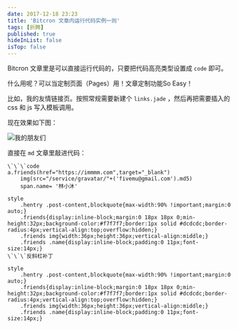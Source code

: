 ```yaml
---
date: 2017-12-18 23:23
title: 'Bitcron 文章内运行代码实例一则'
tags: [折腾]
published: true
hideInList: false
isTop: false
---
```


Bitcron 文章里是可以直接运行代码的，只要把代码高亮类型设置成 `code` 即可。

什么用呢？可以当定制页面（Pages）用！文章定制功能So Easy！

比如，我的友情链接页。按照常规需要新建个 `links.jade` ，然后再把需要插入的 css 和 js 写入模板调用。

<!--more-->
现在效果如下图：

![我的朋友们](https://lmm.elizen.me/images/2017/12/links-1.png)

直接在 `md` 文章里敲进代码：

```jade
\`\`\`code
a.friends(href="https://immmm.com",target="_blank")
    img(src="/service/gravatar/"+('fivemu@gmail.com').md5)
    span.name= '林小沐'

style
    .hentry .post-content,blockquote{max-width:90% !important;margin:0 auto;}
    .friends{display:inline-block;margin:0 18px 18px 0;min-height:32px;background-color:#f7f7f7;border:1px solid #dcdcdc;border-radius:4px;vertical-align:top;overflow:hidden;}
    .friends img{width:36px;height:36px;vertical-align:middle;}
    .friends .name{display:inline-block;padding:0 11px;font-size:14px;}   
\`\`\`反斜杠补丁
```

```code
style
    .hentry .post-content,blockquote{max-width:90% !important;margin:0 auto;}
    .friends{display:inline-block;margin:0 18px 18px 0;min-height:32px;background-color:#f7f7f7;border:1px solid #dcdcdc;border-radius:4px;vertical-align:top;overflow:hidden;}
    .friends img{width:36px;height:36px;vertical-align:middle;}
    .friends .name{display:inline-block;padding:0 11px;font-size:14px;} 
```